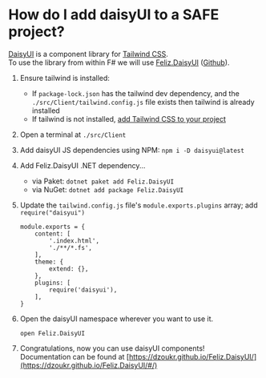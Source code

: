 # How do I add daisyUI to a SAFE project?

[DaisyUI](https://daisyui.com/) is a component library for [Tailwind CSS](https://tailwindcss.com/docs/installation).  
To use the library from within F# we will use [Feliz.DaisyUI](https://dzoukr.github.io/Feliz.DaisyUI/) ([Github](https://github.com/Dzoukr/Feliz.DaisyUI)).

1. Ensure tailwind is installed:
    - If `package-lock.json` has the tailwind dev dependency, and the `./src/Client/tailwind.config.js` file exists then tailwind is already installed
    - If tailwind is not installed, [add Tailwind CSS to your project](../add-tailwind/)

1. Open a terminal at `./src/Client`

1. Add daisyUI JS dependencies using NPM: `npm i -D daisyui@latest`

1. Add Feliz.DaisyUI .NET dependency...
    - via Paket:  `dotnet paket add Feliz.DaisyUI`
    - via NuGet: `dotnet add package Feliz.DaisyUI`

1. Update the `tailwind.config.js` file's `module.exports.plugins` array; add `require("daisyui")`

    ```{ .js title=tailwind.config.js hl_lines=10 }
    module.exports = {
        content: [
            '.index.html',
            './**/*.fs',
        ],
        theme: {
            extend: {},
        },
        plugins: [
            require('daisyui'),
        ],
    }
    ```

1. Open the daisyUI namespace wherever you want to use it.
    ```{ .fsharp title=YourFileHere.fs }
    open Feliz.DaisyUI
    ```

1. Congratulations, now you can use daisyUI components!  
    Documentation can be found at [https://dzoukr.github.io/Feliz.DaisyUI/](https://dzoukr.github.io/Feliz.DaisyUI/#/)
